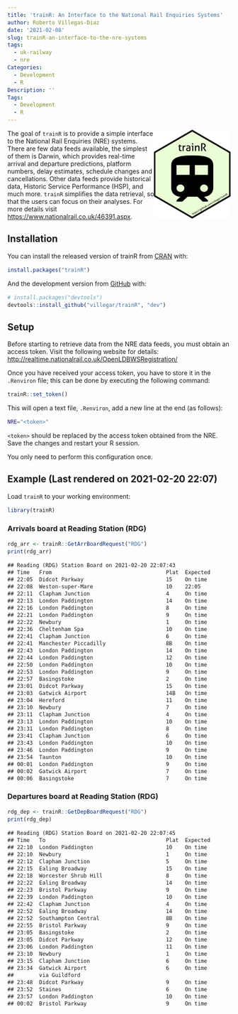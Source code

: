 ```yaml
---
title: 'trainR: An Interface to the National Rail Enquiries Systems'
author: Roberto Villegas-Diaz
date: '2021-02-08'
slug: trainR-an-interface-to-the-nre-systems
tags:
  - uk-railway
  - nre
Categories:
  - Development
  - R
Description: ''
Tags:
  - Development
  - R
---
```


<img src="https://raw.githubusercontent.com/villegar/trainR/main/inst/images/logo.png" alt="logo" align="right" height=200px/>

The goal of `trainR` is to provide a simple interface to the 
National Rail Enquiries (NRE) systems. There are few data feeds 
available, the simplest of them is Darwin, which provides real-time 
arrival and departure predictions, platform numbers, delay estimates, 
schedule changes and cancellations. Other data feeds provide historical 
data, Historic Service Performance (HSP), and much more. `trainR` 
simplifies the data retrieval, so that the users can focus on their 
analyses. For more details visit 
https://www.nationalrail.co.uk/46391.aspx.

## Installation

You can install the released version of trainR from [CRAN](https://CRAN.R-project.org) with:

``` r
install.packages("trainR")
```

And the development version from [GitHub](https://github.com/) with:

``` r
# install.packages("devtools")
devtools::install_github("villegar/trainR", "dev")
```

## Setup
Before starting to retrieve data from the NRE data feeds, you must obtain an access token. 
Visit the following website for details: http://realtime.nationalrail.co.uk/OpenLDBWSRegistration/

Once you have received your access token, you have to store it in the `.Renviron` file; this can be 
done by executing the following command:


```r
trainR::set_token()
```

This will open a text file, `.Renviron`, add a new line at the end (as follows):

```bash
NRE="<token>"
```

`<token>` should be replaced by the access token obtained from the NRE. Save the changes and restart 
your R session.

You only need to perform this configuration once.

## Example (Last rendered on 2021-02-20 22:07)

Load `trainR` to your working environment:

```r
library(trainR)
```

### Arrivals board at Reading Station (RDG)


```r
rdg_arr <- trainR::GetArrBoardRequest("RDG")
print(rdg_arr)
```

```
## Reading (RDG) Station Board on 2021-02-20 22:07:43
## Time   From                                    Plat  Expected
## 22:05  Didcot Parkway                          15    On time
## 22:08  Weston-super-Mare                       10    22:05
## 22:11  Clapham Junction                        4     On time
## 22:13  London Paddington                       14    On time
## 22:16  London Paddington                       8     On time
## 22:21  London Paddington                       9     On time
## 22:22  Newbury                                 1     On time
## 22:36  Cheltenham Spa                          10    On time
## 22:41  Clapham Junction                        6     On time
## 22:41  Manchester Piccadilly                   8B    On time
## 22:43  London Paddington                       14    On time
## 22:44  London Paddington                       12    On time
## 22:50  London Paddington                       10    On time
## 22:53  London Paddington                       9     On time
## 22:57  Basingstoke                             2     On time
## 23:01  Didcot Parkway                          15    On time
## 23:03  Gatwick Airport                         14B   On time
## 23:04  Hereford                                11    On time
## 23:10  Newbury                                 7     On time
## 23:11  Clapham Junction                        4     On time
## 23:13  London Paddington                       10    On time
## 23:31  London Paddington                       8     On time
## 23:41  Clapham Junction                        6     On time
## 23:43  London Paddington                       10    On time
## 23:46  London Paddington                       9     On time
## 23:54  Taunton                                 10    On time
## 00:01  London Paddington                       9     On time
## 00:02  Gatwick Airport                         7     On time
## 00:06  Basingstoke                             7     On time
```

### Departures board at Reading Station (RDG)


```r
rdg_dep <- trainR::GetDepBoardRequest("RDG")
print(rdg_dep)
```

```
## Reading (RDG) Station Board on 2021-02-20 22:07:45
## Time   To                                      Plat  Expected
## 22:10  London Paddington                       10    On time
## 22:10  Newbury                                 1     On time
## 22:12  Clapham Junction                        5     On time
## 22:15  Ealing Broadway                         15    On time
## 22:18  Worcester Shrub Hill                    8     On time
## 22:22  Ealing Broadway                         14    On time
## 22:23  Bristol Parkway                         9     On time
## 22:39  London Paddington                       10    On time
## 22:42  Clapham Junction                        4     On time
## 22:52  Ealing Broadway                         14    On time
## 22:52  Southampton Central                     8B    On time
## 22:55  Bristol Parkway                         9     On time
## 23:05  Basingstoke                             2     On time
## 23:05  Didcot Parkway                          12    On time
## 23:06  London Paddington                       11    On time
## 23:10  Newbury                                 1     On time
## 23:15  Clapham Junction                        6     On time
## 23:34  Gatwick Airport                         6     On time
##        via Guildford                           
## 23:48  Didcot Parkway                          9     On time
## 23:52  Staines                                 6     On time
## 23:57  London Paddington                       10    On time
## 00:02  Bristol Parkway                         9     On time
```
